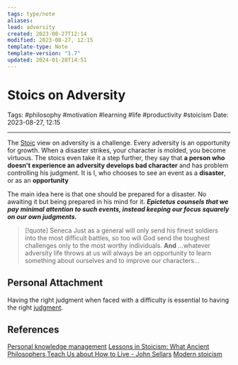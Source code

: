 ```yaml
---
tags: type/note
aliases: 
lead: adversity
created: 2023-08-27T12:14
modified: 2023-08-27, 12:15
template-type: Note
template-version: "1.7"
updated: 2024-01-28T14:51
---
```


# Stoics on Adversity

Tags: #philosophy  #motivation #learning #life #productivity #stoicism 
Date: 2023-08-27, 12:15

---

The [Stoic](Stoicism%20) view on adversity is a challenge. Every adversity is an opportunity for growth. When a disaster strikes, your character is molded, you become virtuous. The stoics even take it a step further, they say that **a person who doesn't experience an adversity develops bad character** and has problem controlling his judgment. It is I, who chooses to see an event as a **disaster**, or as an **opportunity**

The main idea here is that one should be prepared for a disaster. No awaiting it but being prepared in his mind for it. **_Epictetus counsels that we pay minimal attention to such events, instead keeping our focus squarely on our own judgments._**

> [!quote] Seneca
> Just as a general will only send his finest soldiers into the most 
> difficult battles, so too will God send the toughest challenges only
> to the most worthy individuals.
> **And**
> ...whatever adversity life throws at us will always be an opportunity to learn something about ourselves and to improve our characters...

## Personal Attachment

Having the right judgment when faced with a difficulty is essential to having the right [ judgment](Control%20Over%20Judgment%20). 

## References

[Personal knowledge management](Personal%20knowledge%20management.md)
[Lessons in Stoicism: What Ancient Philosophers Teach Us about How to Live - John Sellars](https://books.google.cz/books/about/Lessons_in_Stoicism.html?id=ky84zQEACAAJ&redir_esc=y)
[Modern stoicism](https://modernstoicism.com/)
